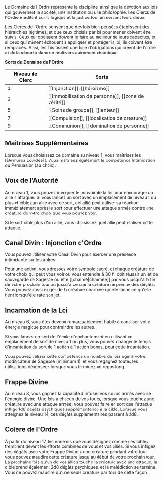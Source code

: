 Le Domaine de l'Ordre représente la discipline, ainsi que la dévotion aux lois qui gouvernent la société, une institution ou une philosophie. Les Clercs de l'Ordre méditent sur la logique et la justice tout en servant leurs dieux.

Les Clercs de l'Ordre pensent que des lois bien pensées établissent des hiérarchies légitimes, et que ceux choisis par loi pour mener doivent être suivis. Ceux qui obéissent doivent le faire au meilleur de leurs capacités, et si ceux qui mènent échouent à appliquer et protéger la loi, ils doivent être remplacés. Ainsi, les lois tissent une toile d'obligations qui créent de l'ordre et de la sécurité dans un multivers autrement chaotique.

**Sorts du Domaine de l'Ordre**

| Niveau de Clerc | Sorts                                              |
| --------------- | -------------------------------------------------- |
| 1               | [[Injonction]], [[héroïsme]]                       |
| 3               | [[Immobilisation de personne]], [[zone de vérité]] |
| 5               | [[Soins de groupe]], [[lenteur]]                   |
| 7               | [[Compulsion]], [[localisation de créature]]       |
| 9               | [[Communion]], [[domination de personne]]          |

## Maîtrises Supplémentaires

Lorsque vous choisissez ce domaine au niveau 1, vous maîtrisez les [[Armures Lourdes]]. Vous maîtrisez également la compétence Intimidation ou Persuasion (au choix).

## Voix de l'Autorité

Au niveau 1, vous pouvez invoquer le pouvoir de la loi pour encourager un allié à attaquer. Si vous lancez un sort avec un emplacement de niveau 1 ou plus et ciblez un allié avec ce sort, cet allié peut utiliser sa réaction immédiatement après le sort pour effectuer une attaque armée contre une créature de votre choix que vous pouvez voir.

Si le sort cible plus d'un allié, vous choisissez quel allié peut réaliser cette attaque.

## Canal Divin : Injonction d'Ordre

Vous pouvez utiliser votre Canal Divin pour exercer une présence intimidante sur les autres.

Pour une action, vous dressez votre symbole sacré, et chaque créature de votre choix qui peut vous voir ou vous entendre à 30 ft. doit réussir un jet de sauvegarde de Sagesse ou être [[charmé|charmée]] par vous jusqu'à la fin de votre prochain tour ou jusqu'à ce que la créature ne prenne des dégâts. Vous pouvez aussi exiger de la créature charmée qu'elle lâche ce qu'elle tient lorsqu'elle rate son jet.

## Incarnation de la Loi

Au niveau 6, vous êtes devenu remarquablement habile à canaliser votre énergie magique pour contraindre les autres. 

Si vous lancez un sort de l'école d'enchantement en utilisant un emplacement de sort de niveau 1 ou plus, vous pouvez changer le temps d'incantation du sort de 1 action à 1 action bonus, pour cette incantation.

Vous pouvez utiliser cette compétence un nombre de fois égal à votre modificateur de Sagesse (minimum 1), et vous regagnez toutes les utilisations dépensées lorsque vous terminez un repos long.

## Frappe Divine

Au niveau 8, vous gagnez la capacité d'infuser vos coups armés avec de l'énergie divine. Une fois à chacun de vos tours, lorsque vous touchez une créature avec une attaque armée, vous pouvez faire en sort que l'attaque inflige 1d8 dégâts psychiques supplémentaires à la cible. Lorsque vous atteignez le niveau 14, ces dégâts supplémentaires passent à 2d8.

## Colère de l'Ordre

À partir du niveau 17, les ennemis que vous désignez comme des cibles tremblent devant les efforts combinés de vous et vos alliés. Si vous infligez des dégâts avec votre Frappe Divine à une créature pendant votre tour, vous pouvez maudire cette créature jusqu'au début de votre prochain tour. La prochaine fois qu'un de vos alliés touche la créature avec une attaque, la cible prend également 2d8 dégâts psychiques, et la malédiction se termine. Vous ne pouvez maudire qu'une seule créature par tour de cette façon.

